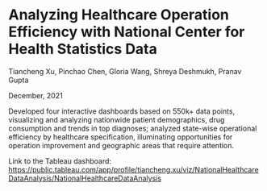 # Analyzing Healthcare Operation Efficiency with National Center for Health Statistics Data


Tiancheng Xu, Pinchao Chen, Gloria Wang, Shreya Deshmukh, Pranav Gupta

December, 2021

Developed four interactive dashboards based on 550k+ data points, visualizing and analyzing nationwide patient demographics, drug consumption and trends in top diagnoses; analyzed state-wise operational efficiency by healthcare specification, illuminating opportunities for operation improvement and geographic areas that require attention.

Link to the Tableau dashboard: https://public.tableau.com/app/profile/tiancheng.xu/viz/NationalHealthcareDataAnalysis/NationalHealthcareDataAnalysis
